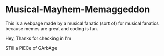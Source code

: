 # Musical-Mayhem-Memaggeddon

This is a webpage made by a musical fanatic (sort of) for musical fanatics because memes are great and coding is fun.

Hey, 
Thanks for checking in I'm

STill a PiECe of GArbAge
